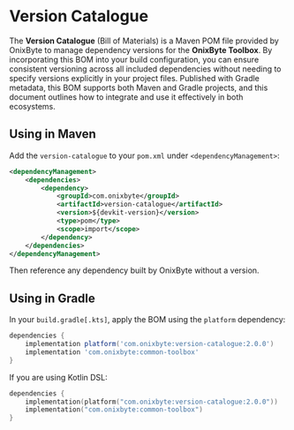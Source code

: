 # Version Catalogue

The **Version Catalogue** (Bill of Materials) is a Maven POM file provided by OnixByte to manage
dependency versions for the **OnixByte Toolbox**. By incorporating this BOM into your build
configuration, you can ensure consistent versioning across all included dependencies without
needing to specify versions explicitly in your project files. Published with Gradle metadata,
this BOM supports both Maven and Gradle projects, and this document outlines how to integrate
and use it effectively in both ecosystems.

## Using in Maven

Add the `version-catalogue` to your `pom.xml` under `<dependencyManagement>`:

```xml
<dependencyManagement>
    <dependencies>
        <dependency>
            <groupId>com.onixbyte</groupId>
            <artifactId>version-catalogue</artifactId>
            <version>${devkit-version}</version>
            <type>pom</type>
            <scope>import</scope>
        </dependency>
    </dependencies>
</dependencyManagement>
```

Then reference any dependency built by OnixByte without a version.

## Using in Gradle

In your `build.gradle[.kts]`, apply the BOM using the `platform` dependency:

```groovy
dependencies {
    implementation platform('com.onixbyte:version-catalogue:2.0.0')
    implementation 'com.onixbyte:common-toolbox'
}
```

If you are using Kotlin DSL:

```kotlin
dependencies {
    implementation(platform("com.onixbyte:version-catalogue:2.0.0"))
    implementation("com.onixbyte:common-toolbox")
}
```

